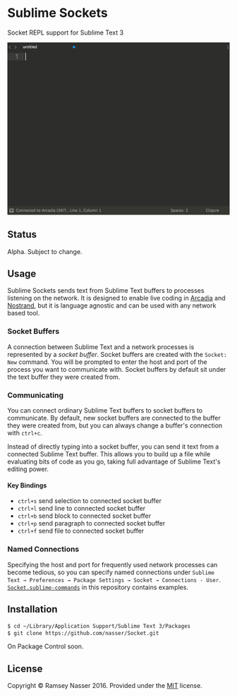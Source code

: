 Sublime Sockets
===============
Socket REPL support for Sublime Text 3

![](socket.gif)

Status
------
Alpha. Subject to change.

Usage
-----
Sublime Sockets sends text from Sublime Text buffers to processes listening on the network. It is designed to enable live coding in [Arcadia](https://github.com/arcadia-unity/Arcadia) and [Nostrand](github.com/nasser/nostrand), but it is language agnostic and can be used with any network based tool.

### Socket Buffers
A connection between Sublime Text and a network processes is represented by a *socket buffer*. Socket buffers are created with the `Socket: New` command. You will be prompted to enter the host and port of the process you want to communicate with. Socket buffers by default sit under the text buffer they were created from.

### Communicating
You can connect ordinary Sublime Text buffers to socket buffers to communicate. By default, new socket buffers are connected to the buffer they were created from, but you can always change a buffer's connection with `ctrl+c`.

Instead of directly typing into a socket buffer, you can send it text from a connected Sublime Text buffer. This allows you to build up a file while evaluating bits of code as you go, taking full advantage of Sublime Text's editing power.

#### Key Bindings
* `ctrl+s` send selection to connected socket buffer
* `ctrl+l` send line to connected socket buffer
* `ctrl+b` send block to connected socket buffer
* `ctrl+p` send paragraph to connected socket buffer
* `ctrl+f` send file to connected socket buffer

### Named Connections
Specifying the host and port for frequently used network processes can become tedious, so you can specify named connections under `Sublime Text → Preferences → Package Settings → Socket → Connections - User`. [`Socket.sublime-commands`](https://github.com/nasser/socket/blob/master/Socket.sublime-commands) in this repository contains examples.

Installation
------------

```
$ cd ~/Library/Application Support/Sublime Text 3/Packages
$ git clone https://github.com/nasser/Socket.git
```

On Package Control soon.

License
-------
Copyright ©️ Ramsey Nasser 2016. Provided under the [MIT](https://opensource.org/licenses/MIT) license.
